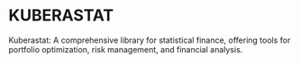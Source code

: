# KUBERASTAT
Kuberastat: A comprehensive library for statistical finance, offering tools for portfolio optimization, risk management, and financial analysis.
